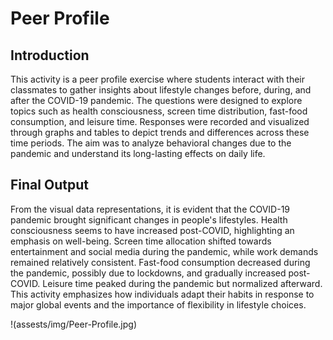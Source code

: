 # Peer Profile

## Introduction 
This activity is a peer profile exercise where students interact with their classmates to gather insights about lifestyle changes before, during, and after the COVID-19 pandemic. The questions were designed to explore topics such as health consciousness, screen time distribution, fast-food consumption, and leisure time. Responses were recorded and visualized through graphs and tables to depict trends and differences across these time periods. The aim was to analyze behavioral changes due to the pandemic and understand its long-lasting effects on daily life.

## Final Output
From the visual data representations, it is evident that the COVID-19 pandemic brought significant changes in people's lifestyles. Health consciousness seems to have increased post-COVID, highlighting an emphasis on well-being. Screen time allocation shifted towards entertainment and social media during the pandemic, while work demands remained relatively consistent. Fast-food consumption decreased during the pandemic, possibly due to lockdowns, and gradually increased post-COVID. Leisure time peaked during the pandemic but normalized afterward. This activity emphasizes how individuals adapt their habits in response to major global events and the importance of flexibility in lifestyle choices.

!(assests/img/Peer-Profile.jpg)
